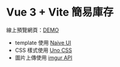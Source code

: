 # Vue 3 + Vite 簡易庫存
線上預覽網頁：[DEMO](https://ruienyuski.github.io/Vite_Vue3_Stock/)
- template 使用 [Naive UI](https://www.naiveui.com/en-US/os-theme)
- CSS 樣式使用 [Uno CSS](https://unocss.dev/)
- 圖片上傳使用 [imgur API](https://apidocs.imgur.com/)
